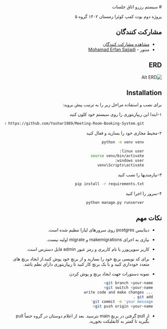 <div dir="rtl">
# سیستم رزرو اتاق جلسات


پروژه دوم بوت کمپ کوئرا زمستان ۱۴۰۲ گروه ۵


## مشارکت کنندگان
- [مشاهده مشارکت کنندگان](https://github.com/Yashar1989/Meeting-Room-Booking-System/network/dependencies)
- منتور - [ Mohamad Erfan Sajjadi ](https://github.com/mohamadsajjadi)


## ERD
![Alt ERD](https://github.com/Yashar1989/Meeting-Room-Booking-System/blob/main/ERD.png?raw=true)
## Installation

برای نصب و استفاده مراحل زیر را به ترتیب پیش بروید:

۱-ابتدا این ریپازیتوری را روی سیستم خود کلون کنید
```bash
        git clone https://github.com/Yashar1989/Meeting-Room-Booking-System.git
```
۲-محیط مجازی خود را بسازید و فعال کنید
```bash
        python -m venv venv

        linux user:
        source venv/bin/activate
        windows user:
        venv\Scripts\activate
```
۳-نیازمندیها را نصب کنید
```bash
        pip install -r requirements.txt
```
۴-سرور را اجرا کنید
```bash
        python manage.py runserver
```

## نکات مهم

- دیتابیس postgres روی سرورهای لیارا تنظیم شده است.
- نیازی به اجرای makemigrations و migrate اولیه نیست.
- کاربر سوپریوزر با نام کاربری و رمز عبور admin قابل دسترس است.
- برای کد نویسی برنچ خود را بسازید و از برنچ خود پوش کنید.از ایجاد برنچ های متعدد خودداری کنید و با یک برنچ کار کنید تا ریپازیتوری دارای نظم باشد.

- نمونه دستورات جهت ایجاد برنچ و پوش کردن
```bash
    git branch <your-name>
    git switch <your-name>
    ... write code and make changes
    git add .
    git commit -m 'your message'
    git push origin <your-name>

```
- از pull گرفتن در برنچ main نترسید. بعد از اعلام دوستان در گروه حتماٌ pull بگیرید تا کمتر به کانفلیکت بخورید.
</div>
